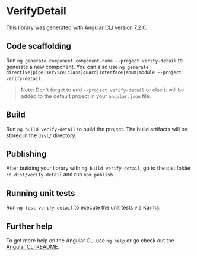 # VerifyDetail

This library was generated with [Angular CLI](https://github.com/angular/angular-cli) version 7.2.0.

## Code scaffolding

Run `ng generate component component-name --project verify-detail` to generate a new component. You can also use `ng generate directive|pipe|service|class|guard|interface|enum|module --project verify-detail`.
> Note: Don't forget to add `--project verify-detail` or else it will be added to the default project in your `angular.json` file. 

## Build

Run `ng build verify-detail` to build the project. The build artifacts will be stored in the `dist/` directory.

## Publishing

After building your library with `ng build verify-detail`, go to the dist folder `cd dist/verify-detail` and run `npm publish`.

## Running unit tests

Run `ng test verify-detail` to execute the unit tests via [Karma](https://karma-runner.github.io).

## Further help

To get more help on the Angular CLI use `ng help` or go check out the [Angular CLI README](https://github.com/angular/angular-cli/blob/master/README.md).
